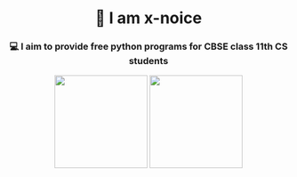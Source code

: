 <h1 align = 'center'>🦆 I am x-noice</h1>
<h3 align = 'center'>💻 I aim to provide free python programs for CBSE class 11th CS students</h3>
<div align = 'center'>
<img src ="https://github-readme-stats.vercel.app/api?username=a-duck-with-dev-skills&show_icons=true&theme=tokyonight&hide_border=true" height = "167px">
<img src = "https://github-readme-stats.vercel.app/api/top-langs/?username=a-duck-with-dev-skills&layout=compact&theme=tokyonight&hide_border=true" height = "167px">
</div>
